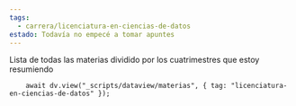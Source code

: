 ```yaml
---
tags:
  - carrera/licenciatura-en-ciencias-de-datos
estado: Todavía no empecé a tomar apuntes
---
```

Lista de todas las materias dividido por los cuatrimestres que estoy resumiendo

```dataviewjs
    await dv.view("_scripts/dataview/materias", { tag: "licenciatura-en-ciencias-de-datos" });
```